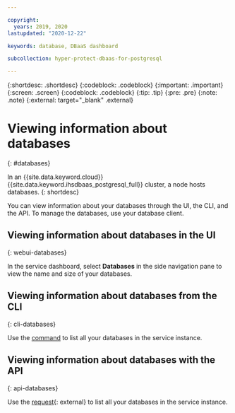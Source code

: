 ```yaml
---

copyright:
  years: 2019, 2020
lastupdated: "2020-12-22"

keywords: database, DBaaS dashboard

subcollection: hyper-protect-dbaas-for-postgresql

---
```


{:shortdesc: .shortdesc}
{:codeblock: .codeblock}
{:important: .important}
{:screen: .screen}
{:codeblock: .codeblock}
{:tip: .tip}
{:pre: .pre}
{:note: .note}
{:external: target="_blank" .external}

# Viewing information about databases
{: #databases}

In an {{site.data.keyword.cloud}} {{site.data.keyword.ihsdbaas_postgresql_full}} cluster, a node hosts databases.
{: shortdesc}

You can view information about your databases through the UI, the CLI, and the API. To manage the databases, use your database client.

## Viewing information about databases in the UI
{: webui-databases}

In the service dashboard, select **Databases** in the side navigation pane to view the name and size of your databases. 

## Viewing information about databases from the CLI
{: cli-databases}

Use the [command](/docs/hyper-protect-dbaas-for-postgresql?topic=hyper-protect-dbaas-for-postgresql-dbaas_cli_plugin#db_list) to list all your databases in the service instance. 

## Viewing information about databases with the API
{: api-databases}

Use the [request](/apidocs/hyperp-dbaas/hyperp-dbaas-v3#list-databases){: external} to list all your databases in the service instance. 
